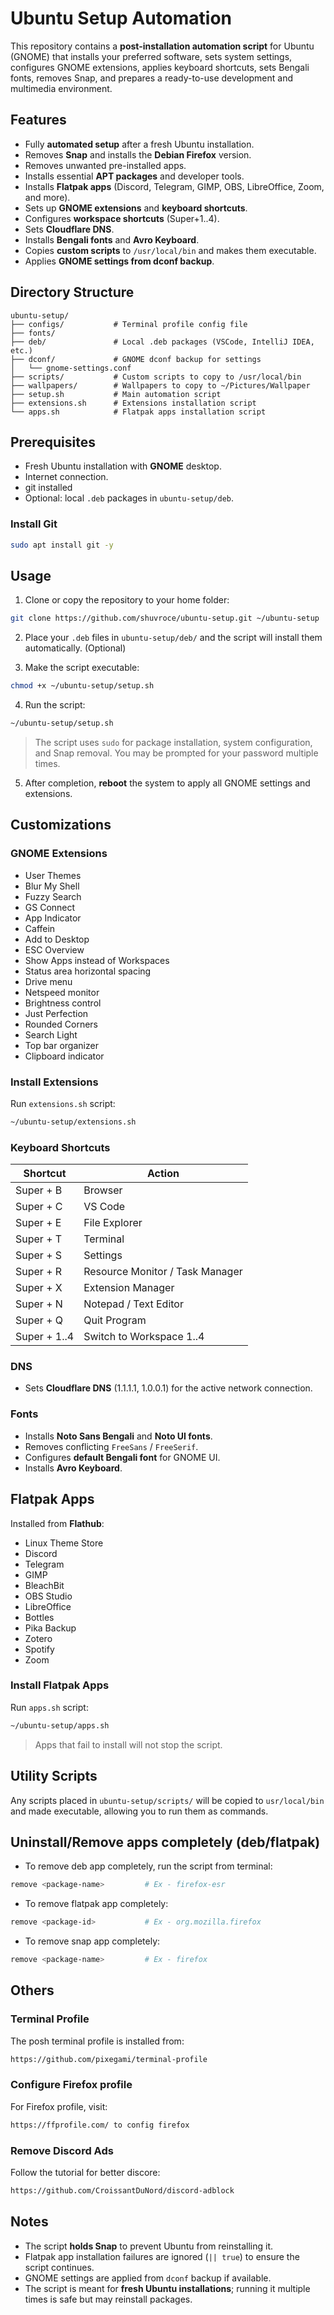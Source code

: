 # Ubuntu Setup Automation

This repository contains a **post-installation automation script** for Ubuntu (GNOME) that installs your preferred software, sets system settings, configures GNOME extensions, applies keyboard shortcuts, sets Bengali fonts, removes Snap, and prepares a ready-to-use development and multimedia environment.


## Features

* Fully **automated setup** after a fresh Ubuntu installation.
* Removes **Snap** and installs the **Debian Firefox** version.
* Removes unwanted pre-installed apps.
* Installs essential **APT packages** and developer tools.
* Installs **Flatpak apps** (Discord, Telegram, GIMP, OBS, LibreOffice, Zoom, and more).
* Sets up **GNOME extensions** and **keyboard shortcuts**.
* Configures **workspace shortcuts** (Super+1..4).
* Sets **Cloudflare DNS**.
* Installs **Bengali fonts** and **Avro Keyboard**.
* Copies **custom scripts** to `/usr/local/bin` and makes them executable.
* Applies **GNOME settings from dconf backup**.


## Directory Structure

```
ubuntu-setup/
├── configs/           # Terminal profile config file
├── fonts/
├── deb/               # Local .deb packages (VSCode, IntelliJ IDEA, etc.)
├── dconf/             # GNOME dconf backup for settings
│   └── gnome-settings.conf
├── scripts/           # Custom scripts to copy to /usr/local/bin
├── wallpapers/        # Wallpapers to copy to ~/Pictures/Wallpaper
├── setup.sh           # Main automation script
├── extensions.sh      # Extensions installation script
└── apps.sh            # Flatpak apps installation script
```


## Prerequisites

* Fresh Ubuntu installation with **GNOME** desktop.
* Internet connection.
* git installed
* Optional: local `.deb` packages in `ubuntu-setup/deb`.

### Install Git
```bash
sudo apt install git -y
```

## Usage

1. Clone or copy the repository to your home folder:

```bash
git clone https://github.com/shuvroce/ubuntu-setup.git ~/ubuntu-setup
```
2. Place your `.deb` files in `ubuntu-setup/deb/` and the script will install them automatically. (Optional)

3. Make the script executable:

```bash
chmod +x ~/ubuntu-setup/setup.sh
```

4. Run the script:

```bash
~/ubuntu-setup/setup.sh
```

> The script uses `sudo` for package installation, system configuration, and Snap removal. You may be prompted for your password multiple times.

5. After completion, **reboot** the system to apply all GNOME settings and extensions.


## Customizations

### GNOME Extensions

* User Themes
* Blur My Shell
* Fuzzy Search
* GS Connect
* App Indicator
* Caffein
* Add to Desktop
* ESC Overview
* Show Apps instead of Workspaces
* Status area horizontal spacing
* Drive menu
* Netspeed monitor
* Brightness control
* Just Perfection
* Rounded Corners
* Search Light
* Top bar organizer
* Clipboard indicator

### Install Extensions
Run `extensions.sh` script:

```bash
~/ubuntu-setup/extensions.sh
```

### Keyboard Shortcuts

| Shortcut                  | Action                          |
| ------------------------- | ------------------------------- |
| Super + B                 | Browser                         |
| Super + C                 | VS Code                         |
| Super + E                 | File Explorer                   |
| Super + T                 | Terminal                        |
| Super + S                 | Settings                        |
| Super + R                 | Resource Monitor / Task Manager |
| Super + X                 | Extension Manager               |
| Super + N                 | Notepad / Text Editor           |
| Super + Q                 | Quit Program                    |
| Super + 1..4              | Switch to Workspace 1..4        |

### DNS

* Sets **Cloudflare DNS** (1.1.1.1, 1.0.0.1) for the active network connection.

### Fonts

* Installs **Noto Sans Bengali** and **Noto UI fonts**.
* Removes conflicting `FreeSans` / `FreeSerif`.
* Configures **default Bengali font** for GNOME UI.
* Installs **Avro Keyboard**.


## Flatpak Apps

Installed from **Flathub**:

* Linux Theme Store
* Discord
* Telegram
* GIMP
* BleachBit
* OBS Studio
* LibreOffice
* Bottles
* Pika Backup
* Zotero
* Spotify
* Zoom

### Install Flatpak Apps
Run `apps.sh` script:

```bash
~/ubuntu-setup/apps.sh
```

> Apps that fail to install will not stop the script.


## Utility Scripts

Any scripts placed in `ubuntu-setup/scripts/` will be copied to `usr/local/bin` and made executable, allowing you to run them as commands.

## Uninstall/Remove apps completely (deb/flatpak)
* To remove deb app completely, run the script from terminal:

```bash
remove <package-name>         # Ex - firefox-esr
```

* To remove flatpak app completely:

```bash
remove <package-id>           # Ex - org.mozilla.firefox
```

* To remove snap app completely:

```bash
remove <package-name>         # Ex - firefox
```

## Others

### Terminal Profile
The posh terminal profile is installed from:

```bash
https://github.com/pixegami/terminal-profile
```

### Configure Firefox profile
For Firefox profile, visit:

```bash
https://ffprofile.com/ to config firefox
```

### Remove Discord Ads
Follow the tutorial for better discore:

```bash
https://github.com/CroissantDuNord/discord-adblock
```

## Notes

* The script **holds Snap** to prevent Ubuntu from reinstalling it.
* Flatpak app installation failures are ignored (`|| true`) to ensure the script continues.
* GNOME settings are applied from `dconf` backup if available.
* The script is meant for **fresh Ubuntu installations**; running it multiple times is safe but may reinstall packages.

